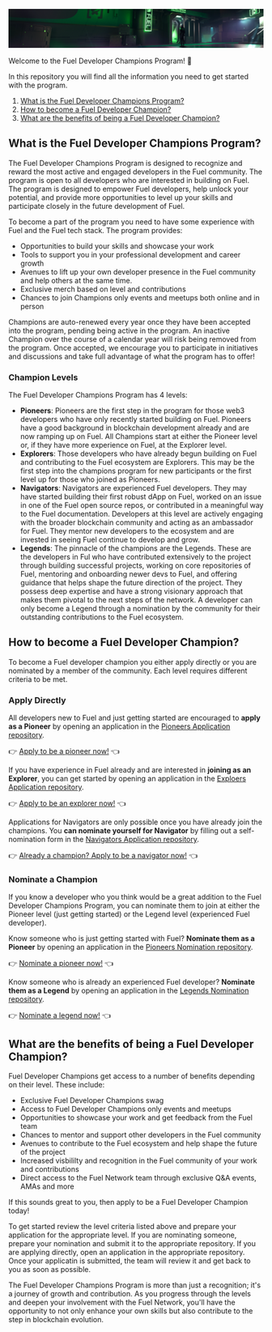 ![Banner Image](banner.png)

Welcome to the Fuel Developer Champions Program! 🙌

In this repository you will find all the information you need to get started with the program.

1. [What is the Fuel Developer Champions Program?](#what-is-the-fuel-developer-champions-program)
2. [How to become a Fuel Developer Champion?](#how-to-become-a-fuel-developer-champion)
3. [What are the benefits of being a Fuel Developer Champion?](#what-are-the-benefits-of-being-a-fuel-developer-champion)

## What is the Fuel Developer Champions Program?

The Fuel Developer Champions Program is designed to recognize and reward the most active and engaged developers in the Fuel community. The program is open to all developers who are interested in building on Fuel. The program is designed to empower Fuel developers, help unlock your potential, and provide more opportunities to level up your skills and participate closely in the future development of Fuel.

To become a part of the program you need to have some experience with Fuel and the Fuel tech stack. The program provides:

* Opportunities to build your skills and showcase your work
* Tools to support you in your professional development and career growth
* Avenues to lift up your own developer presence in the Fuel community and help others at the same time.
* Exclusive merch based on level and contributions
* Chances to join Champions only events and meetups both online and in person

Champions are auto-renewed every year once they have been accepted into the program, pending being active in the program. An inactive Champion over the course of a calendar year will risk being removed from the program. Once accepted, we encourage you to participate in initiatives and discussions and take full advantage of what the program has to offer!

### Champion Levels

The Fuel Developer Champions Program has 4 levels:

* **Pioneers**: Pioneers are the first step in the program for those web3 developers who have only recently started building on Fuel. Pioneers have a good background in blockchain development already and are now ramping up on Fuel. All Champions start at either the Pioneer level or, if they have more experience on Fuel, at the Explorer level.
* **Explorers**: Those developers who have already begun building on Fuel and contributing to the Fuel ecosystem are Explorers. This may be the first step into the champions program for new participants or the first level up for those who joined as Pioneers. 
* **Navigators**: Navigators are experienced Fuel developers. They may have started building their first robust dApp on Fuel, worked on an issue in one of the Fuel open source repos, or contributed in a meaningful way to the Fuel documentation. Developers at this level are actively engaging with the broader blockchain community and acting as an ambassador for Fuel. They mentor new developers to the ecosystem and are invested in seeing Fuel continue to develop and grow.
* **Legends**: The pinnacle of the champions are the Legends. These are the developers in Ful who have contributed extensively to the project through building successful projects, working on core repositories of Fuel, mentoring and onboarding newer devs to Fuel, and offering guidance that helps shape the future direction of the project. They possess deep expertise and have a strong visionary approach that makes them pivotal to the next steps of the network. A developer can only become a Legend through a nomination by the community for their outstanding contributions to the Fuel ecosystem.

## How to become a Fuel Developer Champion?

To become a Fuel developer champion you either apply directly or you are nominated by a member of the community. Each level requires different criteria to be met.

### Apply Directly

All developers new to Fuel and just getting started are encouraged to **apply as a Pioneer** by opening an application in the [Pioneers Application repository](https://github.com/fuel-champions/pioneer-applications). 

👉 [Apply to be a pioneer now!](https://github.com/fuel-champions/pioneer-applications) 👈

If you have experience in Fuel already and are interested in **joining as an Explorer**, you can get started by opening an application in the [Exploers Application repository](https://github.com/fuel-champions/explorer-applications).

👉 [Apply to be an explorer now!](https://github.com/fuel-champions/explorer-applications) 👈

Applications for Navigators are only possible once you have already join the champions. You **can nominate yourself for Navigator** by filling out a self-nomination form in the [Navigators Application repository](https://github.com/fuel-champions/navigator-applications).

👉 [Already a champion? Apply to be a navigator now!](https://github.com/fuel-champions/navigator-applications) 👈

### Nominate a Champion

If you know a developer who you think would be a great addition to the Fuel Developer Champions Program, you can nominate them to join at either the Pioneer level (just getting started) or the Legend level (experienced Fuel developer).

Know someone who is just getting started with Fuel? **Nominate them as a Pioneer** by opening an application in the [Pioneers Nomination repository](https://github.com/fuel-champions/nominate-a-pioneer).

👉 [Nominate a pioneer now!](https://github.com/fuel-champions/nominate-a-pioneer) 👈

Know someone who is already an experienced Fuel developer? **Nominate them as a Legend** by opening an application in the [Legends Nomination repository](https://github.com/fuel-champions/nominate-a-legend).

👉 [Nominate a legend now!](https://github.com/fuel-champions/nominate-a-legend) 👈

## What are the benefits of being a Fuel Developer Champion?

Fuel Developer Champions get access to a number of benefits depending on their level. These include:

* Exclusive Fuel Developer Champions swag
* Access to Fuel Developer Champions only events and meetups
* Opportunities to showcase your work and get feedback from the Fuel team
* Chances to mentor and support other developers in the Fuel community
* Avenues to contribute to the Fuel ecosystem and help shape the future of the project
* Increased visbililty and recognition in the Fuel community of your work and contributions
* Direct access to the Fuel Network team through exclusive Q&A events, AMAs and more

If this sounds great to you, then apply to be a Fuel Developer Champion today!

To get started review the level criteria listed above and prepare your application for the appropriate level. If you are nominating someone, prepare your nomination and submit it to the appropriate repository. If you are applying directly, open an application in the appropriate repository. Once your applicatin is submitted, the team will review it and get back to you as soon as possible.

The Fuel Developer Champions Program is more than just a recognition; it's a journey of growth and contribution. As you progress through the levels and deepen your involvement with the Fuel Network, you'll have the opportunity to not only enhance your own skills but also contribute to the step in blockchain evolution.

